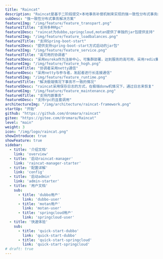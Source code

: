 ```yaml
---
title: "Raincat"
description: "Raincat是基于二阶段提交+本地事务补偿机制来实现的强一致性分布式事务解决方案。无缝支持dubbo,motan,springcloud等Rpc框架的微服务。"
subDesc: "强一致性分布式事务解决方案"
feature1Img: "/img/feature/feature_transpart.png"
feature1Title: "支持多种Rpc"
feature1Desc: "raincat为dubbo,springcloud,motan提供了单独的jar包提供支持"
feature2Img: "/img/feature/feature_loadbalances.png"
feature2Title: "支持Spring-boot-start"
feature2Desc: "提供支持spring-boot-start方式启动的jar包"
feature3Img: "/img/feature/feature_service.png"
feature3Title: "高可用的协调者"
feature3Desc: "采用eureka作为注册中心，可集群部署，达到服务的高可用，采用redis集群来分布式存储事务数据"
feature4Img: "/img/feature/feature_hogh.png"
feature4Title: "协调者采用netty通信"
feature4Desc: "采用netty与参与者，发起者进行长连接通信"
feature5Img: "/img/feature/feature_runtime.png"
feature5Title: "解决极端情况下事务不一致的情况"
feature5Desc: "raincat采用保存日志的方式，在极端donw机情况下，通过日志来恢复"
feature6Img: "/img/feature/feature_maintenance.png"
feature6Title: "支持内嵌事务"
feature6Desc: "支持rpc的且套调用"
architectureImg: "/img/architecture/raincat-framework.png"
startUp: "开始"
github: "https://github.com/dromara/raincat"
gitee: "https://gitee.com/dromara/Raincat"
level: "main"
weight: 3
icon: "/img/logo/raincat.png"
showIntroduce: true
showFeature: true
sidebar:
  - title: '介绍文档'  	
    link: 'overview'
  - title: '启动raincat-manager'  	
    link: 'raincat-manager-starter'
  - title: '配置详解'  	
    link: 'config'
  - title: '启动admin'  	
    link: 'admin-starter'
  - title: '用户文档'  	
    sub:
      - title: 'dubbo用户'  	
        link: 'dubbo-user'
      - title: 'motan用户'  	
        link: 'motan-user'
      - title: 'springcloud用户'  	
        link: 'springcloud-user'
  - title: '快速体验'  	
    sub:
      - title: 'quick-start-dubbo'  	
        link: 'quick-start-dubbo'
      - title: 'quick-start-springcloud'  	
        link: 'quick-start-springcloud'
# draft: true
---
```



